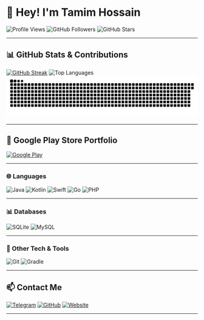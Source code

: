 # 👋 Hey! I'm Tamim Hossain

![Profile Views](https://komarev.com/ghpvc/?username=CodeWithTamim&color=brightgreen&style=flat-square)
![GitHub Followers](https://img.shields.io/github/followers/CodeWithTamim?style=flat-square)
![GitHub Stars](https://img.shields.io/github/stars/CodeWithTamim?style=flat-square)

---

## 📊 GitHub Stats & Contributions
[![GitHub Streak](https://github-readme-streak-stats.herokuapp.com/?user=CodeWithTamim&theme=tokyonight&hide_border=true)](https://github.com/CodeWithTamim)
![Top Languages](https://github-readme-stats.vercel.app/api/top-langs/?username=CodeWithTamim&layout=compact&theme=tokyonight&hide_border=true)
![](https://github.com/CodeWithTamim/CodeWithTamim/blob/output/github-contribution-grid-snake-dark.svg)

---

## 🏪 Google Play Store Portfolio
[![Google Play](https://img.shields.io/badge/Google_Play-3DDC84?style=for-the-badge&logo=google-play&logoColor=white)](https://play.google.com/store/apps/dev?id=8233734185684714772)

---

### 🌐 Languages
![Java](https://img.shields.io/badge/Java-ED8B00?style=for-the-badge&logo=openjdk&logoColor=white)
![Kotlin](https://img.shields.io/badge/Kotlin-7F52FF?style=for-the-badge&logo=kotlin&logoColor=white)
![Swift](https://img.shields.io/badge/Swift-FA7343?style=for-the-badge&logo=swift&logoColor=white)
![Go](https://img.shields.io/badge/Go-00ADD8?style=for-the-badge&logo=go&logoColor=white)
![PHP](https://img.shields.io/badge/PHP-777BB4?style=for-the-badge&logo=php&logoColor=white)

---

### 📊 Databases
![SQLite](https://img.shields.io/badge/SQLite-07405e?style=for-the-badge&logo=sqlite&logoColor=white)
![MySQL](https://img.shields.io/badge/MySQL-00758f?style=for-the-badge&logo=mysql&logoColor=white) 

---

### 🔨 Other Tech & Tools
![Git](https://img.shields.io/badge/Git-F05033?style=for-the-badge&logo=git&logoColor=white)
![Gradle](https://img.shields.io/badge/Gradle-02303A?style=for-the-badge&logo=gradle&logoColor=white)

---

## 📫 Contact Me
[![Telegram](https://img.shields.io/badge/Telegram-26A5E4?style=for-the-badge&logo=telegram&logoColor=white)](https://t.me/CodeWithTamim)
[![GitHub](https://img.shields.io/badge/GitHub-171515?style=for-the-badge&logo=github&logoColor=white)](https://github.com/CodeWithTamim)
[![Website](https://img.shields.io/badge/Website-DC143C?style=for-the-badge&logo=medium&logoColor=white)](https://nasahacker.com)

---
